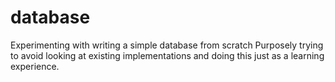 # database
Experimenting with writing a simple database from scratch 
Purposely trying to avoid looking at existing implementations and doing this just as a learning experience.
